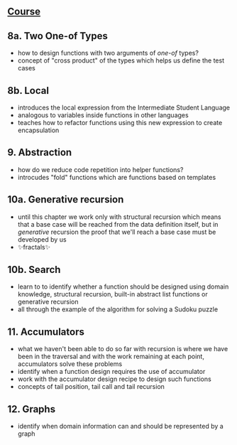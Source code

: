 ## [Course](https://learning.edx.org/course/course-v1:UBCx+HtC2x+2T2017)

## 8a. Two One-of Types
- how to design functions with two arguments of *one-of* types?
- concept of "cross product" of the types which helps us define the test cases
## 8b. Local
- introduces the local expression from the Intermediate Student Language
- analogous to variables inside functions in other languages
- teaches how to refactor functions using this new expression to create encapsulation
## 9. Abstraction
- how do we reduce code repetition into helper functions?
- introcudes "fold" functions which are functions based on templates
## 10a. Generative recursion
- until this chapter we work only with structural recursion which means that a base case will be reached from the data definition itself, but in *generative* recursion the proof that we'll reach a base case must be developed by us
- ✨fractals✨
## 10b. Search
- learn to to identify whether a function should be designed using domain knowledge, structural recursion, built-in abstract list functions or generative recursion
- all through the example of the algorithm for solving a Sudoku puzzle
## 11. Accumulators
- what we haven't been able to do so far with recursion is where we have been in the traversal and with the work remaining at each point, accumulators solve these problems
- identify when a function design requires the use of accumulator
- work with the accumulator design recipe to design such functions
- concepts of tail position, tail call and tail recursion
## 12. Graphs
- identify when domain information can and should be represented by a graph